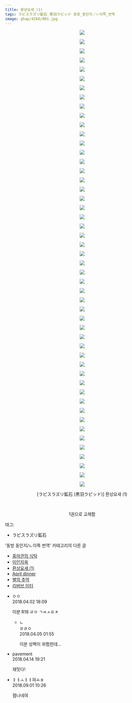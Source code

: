 ```yaml
---
title: 환상요새 (1)
tags: ラピスラズリ鉱石 黒羽ラピッド 동방_동인지／ㄴ이쪽_번역
image: ghap/4266/001.jpg
---
```

<div class="article">
<p style="text-align: center; clear: none; float: none;"><img src="{{ site.nasurl }}/ghap/4266/001.jpg"/></p>
<p style="text-align: center; clear: none; float: none;"><img src="{{ site.nasurl }}/ghap/4266/002.jpg"/></p>
<p style="text-align: center; clear: none; float: none;"><img src="{{ site.nasurl }}/ghap/4266/003.jpg"/></p>
<p style="text-align: center; clear: none; float: none;"><img src="{{ site.nasurl }}/ghap/4266/004.jpg"/></p>
<p style="text-align: center; clear: none; float: none;"><img src="{{ site.nasurl }}/ghap/4266/005.jpg"/></p>
<p style="text-align: center; clear: none; float: none;"><img src="{{ site.nasurl }}/ghap/4266/006.jpg"/></p>
<p style="text-align: center; clear: none; float: none;"><img src="{{ site.nasurl }}/ghap/4266/007.jpg"/></p>
<p style="text-align: center; clear: none; float: none;"><img src="{{ site.nasurl }}/ghap/4266/008.jpg"/></p>
<p style="text-align: center; clear: none; float: none;"><img src="{{ site.nasurl }}/ghap/4266/009.jpg"/></p>
<p style="text-align: center; clear: none; float: none;"><img src="{{ site.nasurl }}/ghap/4266/010.jpg"/></p>
<p style="text-align: center; clear: none; float: none;"><img src="{{ site.nasurl }}/ghap/4266/011.jpg"/></p>
<p style="text-align: center; clear: none; float: none;"><img src="{{ site.nasurl }}/ghap/4266/012.jpg"/></p>
<p style="text-align: center; clear: none; float: none;"><img src="{{ site.nasurl }}/ghap/4266/013.jpg"/></p>
<p style="text-align: center; clear: none; float: none;"><img src="{{ site.nasurl }}/ghap/4266/014.jpg"/></p>
<p style="text-align: center; clear: none; float: none;"><img src="{{ site.nasurl }}/ghap/4266/015.jpg"/></p>
<p style="text-align: center; clear: none; float: none;"><img src="{{ site.nasurl }}/ghap/4266/016.jpg"/></p>
<p style="text-align: center; clear: none; float: none;"><img src="{{ site.nasurl }}/ghap/4266/017.jpg"/></p>
<p style="text-align: center; clear: none; float: none;"><img src="{{ site.nasurl }}/ghap/4266/018.jpg"/></p>
<p style="text-align: center; clear: none; float: none;"><img src="{{ site.nasurl }}/ghap/4266/019.jpg"/></p>
<p style="text-align: center; clear: none; float: none;"><img src="{{ site.nasurl }}/ghap/4266/020.jpg"/></p>
<p style="text-align: center; clear: none; float: none;"><img src="{{ site.nasurl }}/ghap/4266/021.jpg"/></p>
<p style="text-align: center; clear: none; float: none;"><img src="{{ site.nasurl }}/ghap/4266/022.jpg"/></p>
<p style="text-align: center; clear: none; float: none;"><img src="{{ site.nasurl }}/ghap/4266/023.jpg"/></p>
<p style="text-align: center; clear: none; float: none;"><img src="{{ site.nasurl }}/ghap/4266/024.jpg"/></p>
<p style="text-align: center; clear: none; float: none;"><img src="{{ site.nasurl }}/ghap/4266/025.jpg"/></p>
<p style="text-align: center; clear: none; float: none;"><img src="{{ site.nasurl }}/ghap/4266/026.jpg"/></p>
<p style="text-align: center; clear: none; float: none;"><img src="{{ site.nasurl }}/ghap/4266/027.jpg"/></p>
<p style="text-align: center; clear: none; float: none;"><img src="{{ site.nasurl }}/ghap/4266/028.jpg"/></p>
<p style="text-align: center; clear: none; float: none;"><img src="{{ site.nasurl }}/ghap/4266/029.jpg"/></p>
<p style="text-align: center; clear: none; float: none;"><img src="{{ site.nasurl }}/ghap/4266/030.jpg"/></p>
<p style="text-align: center; clear: none; float: none;"><img src="{{ site.nasurl }}/ghap/4266/031.jpg"/></p>
<p style="text-align: center; clear: none; float: none;"><img src="{{ site.nasurl }}/ghap/4266/032.jpg"/></p>
<p style="text-align: center; clear: none; float: none;"><img src="{{ site.nasurl }}/ghap/4266/033.jpg"/></p>
<p style="text-align: center; clear: none; float: none;"><img src="{{ site.nasurl }}/ghap/4266/034.jpg"/></p>
<p style="text-align: center; clear: none; float: none;"><img src="{{ site.nasurl }}/ghap/4266/035.jpg"/></p>
<p style="text-align: center; clear: none; float: none;"><img src="{{ site.nasurl }}/ghap/4266/036.jpg"/></p>
<p style="text-align: center; clear: none; float: none;"><img src="{{ site.nasurl }}/ghap/4266/037.jpg"/></p>
<p style="text-align: center; clear: none; float: none;"><img src="{{ site.nasurl }}/ghap/4266/038.jpg"/></p>
<p style="text-align: center; clear: none; float: none;"><img src="{{ site.nasurl }}/ghap/4266/039.jpg"/></p>
<p style="text-align: center; clear: none; float: none;"><img src="{{ site.nasurl }}/ghap/4266/040.jpg"/></p>
<p style="text-align: center; clear: none; float: none;"><img src="{{ site.nasurl }}/ghap/4266/041.jpg"/></p>
<p style="text-align: center; clear: none; float: none;"><img src="{{ site.nasurl }}/ghap/4266/042.jpg"/></p>
<p style="text-align: center; clear: none; float: none;"><img src="{{ site.nasurl }}/ghap/4266/043.jpg"/></p>
<p style="text-align: center; clear: none; float: none;"><img src="{{ site.nasurl }}/ghap/4266/044.jpg"/></p>
<p style="text-align: center; clear: none; float: none;"><img src="{{ site.nasurl }}/ghap/4266/045.jpg"/></p>
<p style="text-align: center; clear: none; float: none;"><img src="{{ site.nasurl }}/ghap/4266/046.jpg"/></p>
<p style="text-align: center; clear: none; float: none;"><img src="{{ site.nasurl }}/ghap/4266/047.jpg"/></p>
<p style="text-align: center; clear: none; float: none;"><img src="{{ site.nasurl }}/ghap/4266/048.jpg"/></p>
<p style="text-align: center; clear: none; float: none;"><img src="{{ site.nasurl }}/ghap/4266/049.jpg"/></p>
<p style="text-align: center; clear: none; float: none;"><img src="{{ site.nasurl }}/ghap/4266/050.jpg"/></p>
<p style="text-align: center; clear: none; float: none;">[ラピスラズリ鉱石 (黒羽ラピッド)] 환상요새 (1)</p>
<p style="text-align: center; clear: none; float: none;"><br/></p>
<p style="text-align: center; clear: none; float: none;">1권으로 교체함</p>
</div><div class="tagTrail">
<p>태그: </p>
<ul>
<li>ラピスラズリ鉱石</li>
</ul>
</div><div class="another">
<p>'동방 동인지/ㄴ이쪽 번역' 카테고리의 다른 글</p>
<ul>
<li><a href="/2018-04-06-ghap_4271">홍마관의 식탁</a></li>
<li><a href="/2018-04-03-ghap_4267">미인지옥</a></li>
<li><a href="/2018-04-02-ghap_4266">환상요새 (1)</a></li>
<li><a href="/2018-03-23-ghap_4235">April dinner</a></li>
<li><a href="/2018-03-18-ghap_4234">별의 추억</a></li>
<li><a href="/2018-03-16-ghap_4229">리버브 이터</a></li>
</ul>
</div><div class="cb_module cb_fluid">
<div class="cb_wrt cb_profile">
<div class="comment">
<ul>
<li class="cb_thumb_off" id="comment15231924">
<div class="cb_comment_area">
<div class="cb_info_area">
<div class="cb_section">
<span class="cb_nick_name">ㅇㅇ</span>
</div>
<div class="cb_section">
<span class="cb_date">2018.04.02 18:09 </span>
</div>
</div>
<div class="cb_dsc_comment">
<p class="cb_dsc">
											이분 R18 ㄹㅇ ㄱㅆㅅㅌㅊ
										</p>
</div>
<ul>
<li class="cb_thumb_off" id="comment15233471">
<span class="cb_bu_subnode">ㄴ</span>
<div class="cb_comment_area">
<div class="cb_info_area">
<div class="cb_section">
<span class="cb_nick_name">ㄹㄹㅇ</span>
</div>
<div class="cb_section">
<span class="cb_date">2018.04.05 01:55 </span>
</div>
</div>
<div class="cb_dsc_comment">
<p class="cb_dsc">
																이분 성벽이 위험한데...
															</p>
</div>
</div>
</li>
</ul>
</div></li>
<li class="cb_thumb_off" id="comment15238983">
<div class="cb_comment_area">
<div class="cb_info_area">
<div class="cb_section">
<span class="cb_nick_name">pavement</span>
</div>
<div class="cb_section">
<span class="cb_date">2018.04.14 19:21 </span>
</div>
</div>
<div class="cb_dsc_comment">
<p class="cb_dsc">
											재밋다!
										</p>
</div>
</div></li>
<li class="cb_thumb_off" id="comment15323704">
<div class="cb_comment_area">
<div class="cb_info_area">
<div class="cb_section">
<span class="cb_nick_name">ㅑㅕㅗㅑㅕ혀ㅛㅍ</span>
</div>
<div class="cb_section">
<span class="cb_date">2018.09.01 10:26 </span>
</div>
</div>
<div class="cb_dsc_comment">
<p class="cb_dsc">
											잼나네여
										</p>
</div>
</div></li>
</ul>
</div>
</div><!-- commentList close -->
</div>
